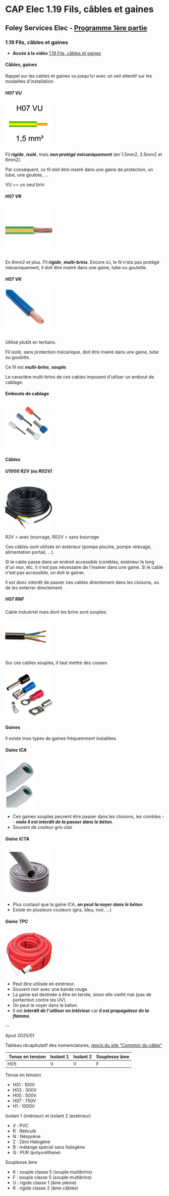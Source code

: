 # CAP Elec 1.19 Fils, câbles et gaines
## Foley Services Elec - [Programme 1ère partie](../1ere_partie/README.md)

### 1.19 Fils, câbles et gaines

- **Accès à la vidéo** [1.19 Fils, câbles et gaines](https://youtu.be/7zpijlxw8Jw)

#### Câbles, gaines

Rappel sur les cables et gaines vu jusqu'ici avec un oeil attentif sur les modalités d'installation.

##### H07 VU

<img src="./images/H07VU.png" width="30%">

Fil ***rigide***,  ***isolé***, mais ***non protégé mécaniquement*** (en 1.5mm2, 2.5mm2 et 6mm2).

Par conséquent, ce fil doit être inséré dans une gaine de protection, un tube, une goulote, ...

VU == un seul brin

##### H07 VR

<img src="./images/H07VR.png" width="30%">

En 6mm2 et plus. Fil ***rigide***, ***multi-brins***. Encore ici, le fil n'ets pas protégé mécaniquement, il doit être inséré dans une gaine, tube ou goulotte.

##### H07 VK

<img src="./images/H07VK.png" width="30%">

Utilisé plutôt en tertiaire.

Fil isolé, sans protection mécanique, doit être inséré dans une gaine, tube ou goulotte.

Ce fil est ***multi-brins***, ***souple***.

Le caractère multi-brins de ces cables imposent d'utliser un embout de cablage.

#### Embouts de cablage

<img src="./images/Embouts_cablage.jpg" width="30%">

#### Câbles

##### U1000 R2V (ou R02V)

<img src="./images/U1000_R2V.jpg" width="30%">

R2V = avec bourrage, R02V = sans bourrage

Ces câbles sont utilisés en extérieur (pompe piscine, pompe relevage, alimentation portail, ...).

Si le cable passe dans un endroit accessible (combles, extérieur le long d'un mur, etc. il n'est pas nécessaire de l'insérer dans une gaine. Si le cable n'est pas accessible, on doit le gainer.

Il est donc interdit de passer ces cables directement dans les cloisons, ou de les enterrer directement.

##### H07 RNF

Cable industriel mais dont les brins sont souples.

<img src="./images/H07RNF.png" width="30%">

Sur ces cables souples, il faut mettre des cosses

<img src="./images/Cosses_cablage.jpg" width="30%">

#### Gaines

Il existe trois types de gaines fréquemment installées.

##### Gaine ICA

<img src="./images/Gaine_ICA.png" width="20%">

- Ces gaines souples peuvent être passer dans les cloisons, les combles -- ***mais il est interdit de la passer dans le béton***.
- Souvent de couleur gris clair

##### Gaine ICTA

<img src="./images/Gaine_ICTA.jpg" width="30%">

- Plus costaud que la gaine ICA, ***on peut la noyer dans le béton***.
- Existe en plusieurs couleurs (gris, bleu, noir, ...)

##### Gaine TPC

<img src="./images/Gaine_TPC.png" width="30%">

- Peut être utilisée en extérieur.
- Souvent noir avec une bande rouge.
- La gaine est destinée à être en terrée, sinon elle vieillit mal (pas de portection contre les UV).
- On peut le noyer dans le béton.
- Il est ***interdit de l'utiliser en intérieur*** car ***il est propagateur de la flamme***.

--

Ajout 2025/01

Tableau récapitulatif des nomenclatures, [repris du site "Comptoir du câble"](https://www.comptoir-du-cable.com/articles/decrypter-et-comprendre-la-reference-d-un-cable-electrique-n5?srsltid=AfmBOoq_734hmQ6geukC4nGTILPyExkpsPmR9-p8r7pzlwSdpYLCR1yM)

| Tenue en tension | Isolant 1 | Isolant 2 | Souplesse âme |
|------------------|-----------|-----------|---------------|
| H05 | V | V | F |

Tenue en tension

- H01 : 100V
- H03 : 300V
- H05 : 500V
- H07 : 750V
- H1 : 1000V

Isolant 1 (intérieur) et isolant 2 (extérieur)

- V : PVC
- R : Réticulé
- N : Néoprène
- Z : Zéro Halogène
- B : mélange spécial sans halogène
- Q : PUR (polyuréthane)

Souplesse âme

- K : souple classe 5 (souple multibrins)
- F : souple classe 5 (souple multibrins)
- U : rigide classe 1 (âme pleine)
- R : rigide classe 2 (âme câblée)